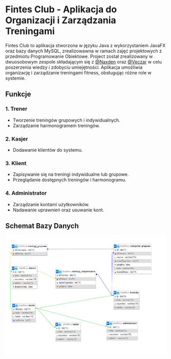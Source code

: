 # Fintes Club - Aplikacja do Organizacji i Zarządzania Treningami

Fintes Club to aplikacja stworzona w języku Java z wykorzystaniem JavaFX oraz bazy danych MySQL, zrealizowawna w ramach zajęć projektowych z przedmiotu Programowanie Obiektowe. Project został  zrealizowany w dwuosobowym zespole składającym się z [@Naxden](https://github.com/Naxden)
oraz [@Veczar](https://github.com/Veczar) w celu poszerzenia wiedzy i zdobyciu umiejętności. Aplikacja umożliwia organizację i zarządzanie treningami fitness, obsługując różne role w systemie.

## Funkcje

### 1. Trener
- Tworzenie treningów grupowych i indywidualnych.
- Zarządzanie harmonogramem treningów.

### 2. Kasjer
- Dodawanie klientów do systemu.

### 3. Klient
- Zapisywanie się na treningi indywidualne lub grupowe.
- Przeglądanie dostępnych treningów i harmonogramu.

### 4. Administrator
- Zarządzanie kontami użytkowników.
- Nadawanie uprawnień oraz usuwanie kont.


## Schemat Bazy Danych
![image](https://github.com/Naxden/KlubFitnes/blob/master/src/main/assets/klubfit.png)
